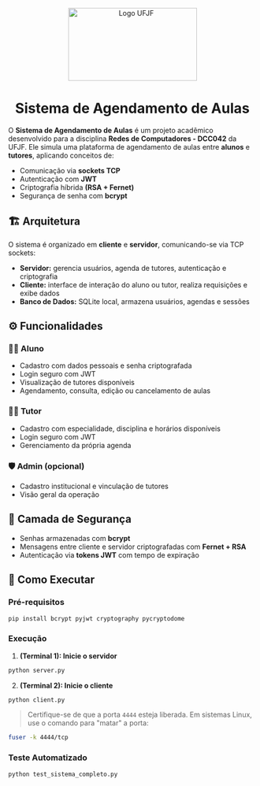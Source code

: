 <p align="center">
  <a href="https://www.ufjf.br" rel="noopener" target="_blank">
    <img width="261" height="148" src="https://upload.wikimedia.org/wikipedia/commons/thumb/7/71/Logo_da_UFJF.png/640px-Logo_da_UFJF.png" alt="Logo UFJF" />
  </a>
</p>

<h1 align="center">Sistema de Agendamento de Aulas</h1>


O **Sistema de Agendamento de Aulas** é um projeto acadêmico desenvolvido para a disciplina **Redes de Computadores - DCC042** da UFJF.  Ele simula uma plataforma de agendamento de aulas entre **alunos** e **tutores**, aplicando conceitos de:

- Comunicação via **sockets TCP**
- Autenticação com **JWT**
- Criptografia híbrida **(RSA + Fernet)**
- Segurança de senha com **bcrypt**



## 🏗️ Arquitetura

O sistema é organizado em **cliente** e **servidor**, comunicando-se via TCP sockets:

- **Servidor:** gerencia usuários, agenda de tutores, autenticação e criptografia  
- **Cliente:** interface de interação do aluno ou tutor, realiza requisições e exibe dados  
- **Banco de Dados:** SQLite local, armazena usuários, agendas e sessões  



## ⚙️ Funcionalidades

### 👩‍🎓 Aluno
- Cadastro com dados pessoais e senha criptografada  
- Login seguro com JWT  
- Visualização de tutores disponíveis  
- Agendamento, consulta, edição ou cancelamento de aulas  

### 👨‍🏫 Tutor
- Cadastro com especialidade, disciplina e horários disponíveis  
- Login seguro com JWT  
- Gerenciamento da própria agenda  

### 🛡️ Admin (opcional)
- Cadastro institucional e vinculação de tutores  
- Visão geral da operação  


## 🔐 Camada de Segurança

- Senhas armazenadas com **bcrypt**  
- Mensagens entre cliente e servidor criptografadas com **Fernet + RSA**  
- Autenticação via **tokens JWT** com tempo de expiração  


## 🚀 Como Executar

### Pré-requisitos
```bash
pip install bcrypt pyjwt cryptography pycryptodome
```

### Execução
1. **(Terminal 1): Inicie o servidor**
```bash
python server.py
```

2. **(Terminal 2): Inicie o cliente**
```bash
python client.py
```

> Certifique-se de que a porta `4444` esteja liberada. Em sistemas Linux, use o comando para "matar" a porta:
```bash
fuser -k 4444/tcp
```

### Teste Automatizado
```bash
python test_sistema_completo.py
```




